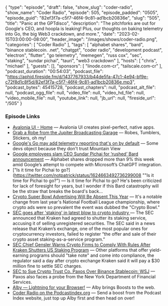 {
  "type": "episode",
  "draft": false,
  "show_slug": "coder-radio",
  "show_name": "Coder Radio",
  "episode": 505,
  "episode_padded": "0505",
  "episode_guid": "82ef3f7a-c5f7-46f4-9c81-ad1bcb20836e",
  "slug": "505",
  "title": "Panic at the GPTdisco",
  "description": "The pitchforks are out for Google's CEO, and hoopla is leaking! Plus, our thoughts on baking telemetry into Go, the big Web3 crackdown, and more.",
  "date": "2023-02-15T03:00:00-08:00",
  "header_image": "/images/shows/coder-radio.png",
  "categories": [
    "Coder Radio"
  ],
  "tags": [
    "alphabet shares",
    "bard",
    "binance stablecoin. .net",
    "chatgpt",
    "coder radio",
    "development podcast",
    "electron",
    "flutter",
    "go telemetry",
    "memegen",
    "russ cox",
    "sec",
    "staking",
    "sundar pichai",
    "tauri",
    "web3 crackdown"
  ],
  "hosts": [
    "chris",
    "michael"
  ],
  "guests": [],
  "sponsors": [
    "linode.com-cr",
    "tailscale.com-cr"
  ],
  "podcast_duration": "00:54:03",
  "podcast_file": "https://aphid.fireside.fm/d/1437767933/b44de5fa-47c1-4e94-bf9e-c72f8d1c8f5d/82ef3f7a-c5f7-46f4-9c81-ad1bcb20836e.mp3",
  "podcast_bytes": 45415728,
  "podcast_chapters": null,
  "podcast_alt_file": null,
  "podcast_ogg_file": null,
  "video_file": null,
  "video_hd_file": null,
  "video_mobile_file": null,
  "youtube_link": null,
  "jb_url": null,
  "fireside_url": "/505"
}


### Episode Links

  * [Avalonia UI - Home](https://avaloniaui.net/ "Avalonia UI - Home") — Avalonia UI creates pixel-perfect, native apps. 
  * [Grab a Robe from the Jupiter Broadcasting Garage](https://www.jupitergarage.com/ "Grab a Robe from the Jupiter Broadcasting Garage") — Robes, Tumblers, Stickers, oh my!
  * [Google's Go may add telemetry reporting that's on by default](https://www.theregister.com/2023/02/10/googles_go_programming_language_telemetry_debate/ "Google's Go may add telemetry reporting that's on by default") — Some devs object because they don't trust Mountain View
  * [Google employees slam CEO Sundar Pichai for ‘rushed’ Bard announcement](https://www.cnbc.com/2023/02/10/google-employees-slam-ceo-sundar-pichai-for-rushed-bard-announcement.html "Google employees slam CEO Sundar Pichai for ‘rushed’ Bard announcement") — Alphabet shares dropped more than 9% this week amid Google’s attempt to compete with Microsoft’s ChatGPT integration.
  * ["Is it time for Pichai to go?](https://twitter.com/notpatrick/status/1624663492736299008 ""Is it time for Pichai to go?") — Is it time for Pichai to go? He's been criticized for lack of foresight for years, but I wonder if this Bard catastrophy will be the straw that breaks the board's back...
  * [Crypto Super Bowl Advertising Will Be Absent This Year](https://www.coindesk.com/business/2023/02/07/crypto-firms-banned-from-super-bowl-ads-this-year-report/ "Crypto Super Bowl Advertising Will Be Absent This Year") — It's a notable change from last year's National Football League championship, where crypto ads were so prevalent the event was dubbed the "Crypto Bowl."
  * [SEC goes after 'staking' in latest blow to crypto industry ](https://www.washingtonexaminer.com/policy/economy/sec-fines-kraken-staking-blow-industry "SEC goes after 'staking' in latest blow to crypto industry ") — The SEC announced that Kraken had agreed to shutter its staking service, accusing it of selling unregistered securities. The SEC said in a news release that Kraken’s exchange, one of the most popular ones for cryptocurrency investors, failed to register “the offer and sale of their crypto asset staking-as-a-service program.” 
  * [SEC Chief Gensler Warns Crypto Firms to Comply With Rules After Kraken Shutters US Staking Program](https://www.coindesk.com/policy/2023/02/10/sec-chief-gensler-warns-crypto-firms-to-comply-with-rules-after-kraken-shutters-staking-program/ "SEC Chief Gensler Warns Crypto Firms to Comply With Rules After Kraken Shutters US Staking Program") — Other platforms that offer yield-earning programs should "take note" and come into compliance, the regulator said a day after crypto exchange Kraken said it will pay a $30 million fine to settle SEC charges. 
  * [SEC to Sue Crypto Trust Co. Paxos Over Binance Stablecoin: WSJ](https://www.coindesk.com/policy/2023/02/13/sec-to-sue-crypto-trust-co-paxos-over-binance-stablecoin-wsj/ "SEC to Sue Crypto Trust Co. Paxos Over Binance Stablecoin: WSJ") — Paxos also faces a probe from the New York Department of Financial Services.
  * [Alby — Lightning for your Browser!](https://getalby.com/ "Alby — Lightning for your Browser!") — Alby brings Boosts to the web.
  * [Coder Radio on the Podcastindex.org](https://podcastindex.org/podcast/487548 "Coder Radio on the Podcastindex.org") — Send a boost from the Podcast Index website, just top up Alby first and then head on over!


